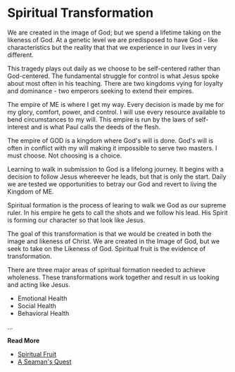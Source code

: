 # Spiritual Transformation

We are created in the image of God; but we spend a lifetime taking on the likeness of God. At a genetic level we are predisposed to have God - like characteristics but the reality that that we experience in our lives in very different.

This tragedy plays out daily as we choose to be self-centered rather than God-centered. The fundamental struggle for control is what Jesus spoke about most often in his teaching. There are two kingdoms vying for loyalty and dominance - two emperors seeking to extend their empires.

The empire of ME is where I get my way. Every decision is made by me for my glory, comfort, power, and control. I will use every resource available to bend circumstances to my will. This empire is run by the laws of self-interest and is what Paul calls the deeds of the flesh.

The empire of GOD is a kingdom where God's will is done. God's will is often in conflict with my will making it impossible to serve two masters. I must choose. Not choosing is a choice.

Learning to walk in submission to God is a lifelong journey. It begins with a decision to follow Jesus whereever he leads, but that is only the start. Daily we are tested we opportunities to betray our God and revert to living the Kingdom of ME.

Spiritual formation is the process of learing to walk we God as our supreme ruler. In his empire he gets to call the shots and we follow his lead. His Spirit is forming our character so that look like Jesus.

The goal of this transformation is that we would be created in both the image and likeness of Christ. We are created in the Image of God, but we seek to take on the Likeness of God. Spiritual fruit is the evidence of transformation.

There are three major areas of spiritual formation needed to achieve wholeness. These transformations work together and result in us looking and acting like Jesus.

* Emotional Health
* Social Health
* Behavioral Health


...

**Read More**

* [Spiritual Fruit](https://seamansguide.com/book/quest/Fruit.md)
* [A Seaman's Quest](https://seamansguide.com/book/quest)

